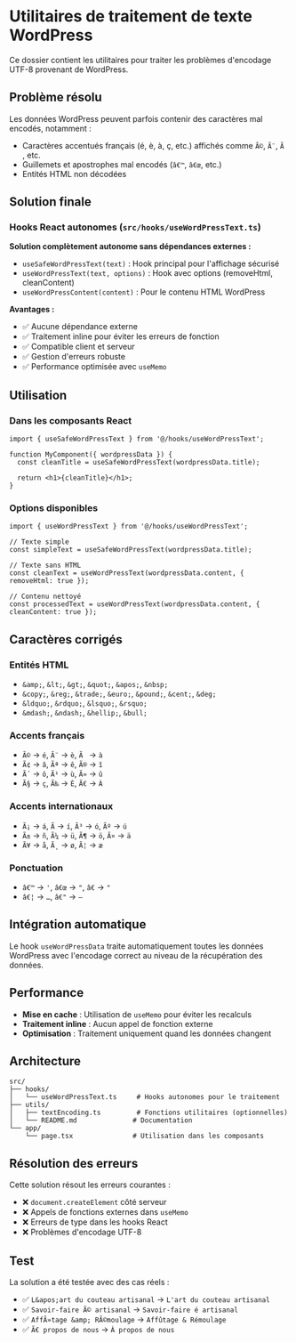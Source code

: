 # Utilitaires de traitement de texte WordPress

Ce dossier contient les utilitaires pour traiter les problèmes d'encodage UTF-8 provenant de WordPress.

## Problème résolu

Les données WordPress peuvent parfois contenir des caractères mal encodés, notamment :
- Caractères accentués français (é, è, à, ç, etc.) affichés comme `Ã©`, `Ã¨`, `Ã `, etc.
- Guillemets et apostrophes mal encodés (`â€™`, `â€œ`, etc.)
- Entités HTML non décodées

## Solution finale

### Hooks React autonomes (`src/hooks/useWordPressText.ts`)

**Solution complètement autonome sans dépendances externes :**

- `useSafeWordPressText(text)` : Hook principal pour l'affichage sécurisé
- `useWordPressText(text, options)` : Hook avec options (removeHtml, cleanContent)
- `useWordPressContent(content)` : Pour le contenu HTML WordPress

**Avantages :**
- ✅ Aucune dépendance externe
- ✅ Traitement inline pour éviter les erreurs de fonction
- ✅ Compatible client et serveur
- ✅ Gestion d'erreurs robuste
- ✅ Performance optimisée avec `useMemo`

## Utilisation

### Dans les composants React

```tsx
import { useSafeWordPressText } from '@/hooks/useWordPressText';

function MyComponent({ wordpressData }) {
  const cleanTitle = useSafeWordPressText(wordpressData.title);
  
  return <h1>{cleanTitle}</h1>;
}
```

### Options disponibles

```tsx
import { useWordPressText } from '@/hooks/useWordPressText';

// Texte simple
const simpleText = useSafeWordPressText(wordpressData.title);

// Texte sans HTML
const cleanText = useWordPressText(wordpressData.content, { removeHtml: true });

// Contenu nettoyé
const processedText = useWordPressText(wordpressData.content, { cleanContent: true });
```

## Caractères corrigés

### Entités HTML
- `&amp;`, `&lt;`, `&gt;`, `&quot;`, `&apos;`, `&nbsp;`
- `&copy;`, `&reg;`, `&trade;`, `&euro;`, `&pound;`, `&cent;`, `&deg;`
- `&ldquo;`, `&rdquo;`, `&lsquo;`, `&rsquo;`
- `&mdash;`, `&ndash;`, `&hellip;`, `&bull;`

### Accents français
- `Ã©` → `é`, `Ã¨` → `è`, `Ã ` → `à`
- `Ã¢` → `â`, `Ãª` → `ê`, `Ã®` → `î`
- `Ã´` → `ô`, `Ã¹` → `ù`, `Ã»` → `û`
- `Ã§` → `ç`, `Ã‰` → `É`, `Ã€` → `À`

### Accents internationaux
- `Ã¡` → `á`, `Ã­` → `í`, `Ã³` → `ó`, `Ãº` → `ú`
- `Ã±` → `ñ`, `Ã¼` → `ü`, `Ã¶` → `ö`, `Ã¤` → `ä`
- `Ã¥` → `å`, `Ã¸` → `ø`, `Ã¦` → `æ`

### Ponctuation
- `â€™` → `'`, `â€œ` → `"`, `â€` → `"`
- `â€¦` → `…`, `â€"` → `—`

## Intégration automatique

Le hook `useWordPressData` traite automatiquement toutes les données WordPress avec l'encodage correct au niveau de la récupération des données.

## Performance

- **Mise en cache** : Utilisation de `useMemo` pour éviter les recalculs
- **Traitement inline** : Aucun appel de fonction externe
- **Optimisation** : Traitement uniquement quand les données changent

## Architecture

```
src/
├── hooks/
│   └── useWordPressText.ts     # Hooks autonomes pour le traitement
├── utils/
│   ├── textEncoding.ts         # Fonctions utilitaires (optionnelles)
│   └── README.md              # Documentation
└── app/
    └── page.tsx               # Utilisation dans les composants
```

## Résolution des erreurs

Cette solution résout les erreurs courantes :
- ❌ `document.createElement` côté serveur
- ❌ Appels de fonctions externes dans `useMemo`
- ❌ Erreurs de type dans les hooks React
- ❌ Problèmes d'encodage UTF-8

## Test

La solution a été testée avec des cas réels :
- ✅ `L&apos;art du couteau artisanal` → `L'art du couteau artisanal`
- ✅ `Savoir-faire Ã© artisanal` → `Savoir-faire é artisanal`
- ✅ `AffÃ»tage &amp; RÃ©moulage` → `Affûtage & Rémoulage`
- ✅ `Ã€ propos de nous` → `À propos de nous` 